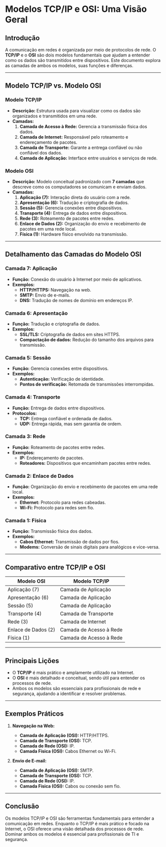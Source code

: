 # Modelos TCP/IP e OSI: Uma Visão Geral

## Introdução
A comunicação em redes é organizada por meio de protocolos de rede. O **TCP/IP** e o **OSI** são dois modelos fundamentais que ajudam a entender como os dados são transmitidos entre dispositivos. Este documento explora as camadas de ambos os modelos, suas funções e diferenças.

---

## Modelo TCP/IP vs. Modelo OSI

### Modelo TCP/IP
- **Descrição:** Estrutura usada para visualizar como os dados são organizados e transmitidos em uma rede.
- **Camadas:**
  1. **Camada de Acesso à Rede:** Gerencia a transmissão física dos dados.
  2. **Camada de Internet:** Responsável pelo roteamento e endereçamento de pacotes.
  3. **Camada de Transporte:** Garante a entrega confiável ou não confiável dos dados.
  4. **Camada de Aplicação:** Interface entre usuários e serviços de rede.

### Modelo OSI
- **Descrição:** Modelo conceitual padronizado com **7 camadas** que descreve como os computadores se comunicam e enviam dados.
- **Camadas:**
  1. **Aplicação (7):** Interação direta do usuário com a rede.
  2. **Apresentação (6):** Tradução e criptografia de dados.
  3. **Sessão (5):** Gerencia conexões entre dispositivos.
  4. **Transporte (4):** Entrega de dados entre dispositivos.
  5. **Rede (3):** Roteamento de pacotes entre redes.
  6. **Enlace de Dados (2):** Organização do envio e recebimento de pacotes em uma rede local.
  7. **Física (1):** Hardware físico envolvido na transmissão.

---

## Detalhamento das Camadas do Modelo OSI

### Camada 7: Aplicação
- **Função:** Conexão do usuário à Internet por meio de aplicativos.
- **Exemplos:**
  - **HTTP/HTTPS:** Navegação na web.
  - **SMTP:** Envio de e-mails.
  - **DNS:** Tradução de nomes de domínio em endereços IP.

### Camada 6: Apresentação
- **Função:** Tradução e criptografia de dados.
- **Exemplos:**
  - **SSL/TLS:** Criptografia de dados em sites HTTPS.
  - **Compactação de dados:** Redução do tamanho dos arquivos para transmissão.

### Camada 5: Sessão
- **Função:** Gerencia conexões entre dispositivos.
- **Exemplos:**
  - **Autenticação:** Verificação de identidade.
  - **Pontos de verificação:** Retomada de transmissões interrompidas.

### Camada 4: Transporte
- **Função:** Entrega de dados entre dispositivos.
- **Protocolos:**
  - **TCP:** Entrega confiável e ordenada de dados.
  - **UDP:** Entrega rápida, mas sem garantia de ordem.

### Camada 3: Rede
- **Função:** Roteamento de pacotes entre redes.
- **Exemplos:**
  - **IP:** Endereçamento de pacotes.
  - **Roteadores:** Dispositivos que encaminham pacotes entre redes.

### Camada 2: Enlace de Dados
- **Função:** Organização do envio e recebimento de pacotes em uma rede local.
- **Exemplos:**
  - **Ethernet:** Protocolo para redes cabeadas.
  - **Wi-Fi:** Protocolo para redes sem fio.

### Camada 1: Física
- **Função:** Transmissão física dos dados.
- **Exemplos:**
  - **Cabos Ethernet:** Transmissão de dados por fios.
  - **Modems:** Conversão de sinais digitais para analógicos e vice-versa.

---

## Comparativo entre TCP/IP e OSI

| **Modelo OSI**         | **Modelo TCP/IP**       |
|-------------------------|-------------------------|
| Aplicação (7)           | Camada de Aplicação     |
| Apresentação (6)        | Camada de Aplicação     |
| Sessão (5)              | Camada de Aplicação     |
| Transporte (4)          | Camada de Transporte    |
| Rede (3)                | Camada de Internet      |
| Enlace de Dados (2)     | Camada de Acesso à Rede |
| Física (1)              | Camada de Acesso à Rede |

---

## Principais Lições
- O **TCP/IP** é mais prático e amplamente utilizado na Internet.
- O **OSI** é mais detalhado e conceitual, sendo útil para entender os processos de rede.
- Ambos os modelos são essenciais para profissionais de rede e segurança, ajudando a identificar e resolver problemas.

---

## Exemplos Práticos
1. **Navegação na Web:**
   - **Camada de Aplicação (OSI):** HTTP/HTTPS.
   - **Camada de Transporte (OSI):** TCP.
   - **Camada de Rede (OSI):** IP.
   - **Camada Física (OSI):** Cabos Ethernet ou Wi-Fi.

2. **Envio de E-mail:**
   - **Camada de Aplicação (OSI):** SMTP.
   - **Camada de Transporte (OSI):** TCP.
   - **Camada de Rede (OSI):** IP.
   - **Camada Física (OSI):** Cabos ou conexão sem fio.

---

## Conclusão
Os modelos TCP/IP e OSI são ferramentas fundamentais para entender a comunicação em redes. Enquanto o TCP/IP é mais prático e focado na Internet, o OSI oferece uma visão detalhada dos processos de rede. Dominar ambos os modelos é essencial para profissionais de TI e segurança.

